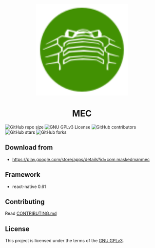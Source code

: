 <p align = "center">
  <img alt="MEC" src="src/Assets/MecIcon.svg?sanitize=true" width="300">
</p>

<h1 align = "center">MEC</h1>

![GitHub repo size](https://img.shields.io/github/repo-size/Maskedman99/MEC)
![GNU GPLv3 License](https://img.shields.io/github/license/Maskedman99/MEC?color=lime)
![GitHub contributors](https://img.shields.io/github/contributors/Maskedman99/MEC)
![GitHub stars](https://img.shields.io/github/stars/Maskedman99/MEC?style=social)
![GitHub forks](https://img.shields.io/github/forks/Maskedman99/MEC?style=social)

## Download from

- https://play.google.com/store/apps/details?id=com.maskedmanmec

## Framework

- react-native 0.61

## Contributing

Read [CONTRIBUTING.md](/CONTRIBUTING.md)

## License

This project is licensed under the terms of the [GNU GPLv3](/LICENSE).
